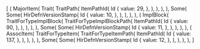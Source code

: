 [
    (
        MajorItem(
            Trait(
                TraitPath(
                    ItemPathId(
                        Id {
                            value: 29,
                        },
                    ),
                ),
            ),
        ),
        Some(
            Some(
                HirDefnVersionStamp(
                    Id {
                        value: 10,
                    },
                ),
            ),
        ),
    ),
    (
        ImplBlock(
            TraitForTypeImplBlock(
                TraitForTypeImplBlockPath(
                    ItemPathId(
                        Id {
                            value: 90,
                        },
                    ),
                ),
            ),
        ),
        Some(
            Some(
                HirDefnVersionStamp(
                    Id {
                        value: 11,
                    },
                ),
            ),
        ),
    ),
    (
        AssocItem(
            TraitForTypeItem(
                TraitForTypeItemPath(
                    ItemPathId(
                        Id {
                            value: 137,
                        },
                    ),
                ),
            ),
        ),
        Some(
            Some(
                HirDefnVersionStamp(
                    Id {
                        value: 12,
                    },
                ),
            ),
        ),
    ),
]